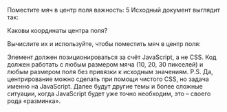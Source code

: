 Поместите мяч в центр поля
важность: 5
Исходный документ выглядит так:


Каковы координаты центра поля?

Вычислите их и используйте, чтобы поместить мяч в центр поля:


Элемент должен позиционироваться за счёт JavaScript, а не CSS.
Код должен работать с любым размером мяча (10, 20, 30 пикселей) и любым размером поля без привязки к исходным значениям.
P.S. Да, центрирование можно сделать при помощи чистого CSS, но задача именно на JavaScript. Далее будут другие темы 
и более сложные ситуации, когда JavaScript будет уже точно необходим, это – своего рода «разминка».